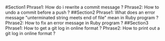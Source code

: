 #Section1
Phrase1: How do i rewrite a commit message ? 
Phrase2: How to undo a commit before a push ? 
##Section2
Phrase1: What does an error message "unterminated string meets end of file" mean in Ruby program ?
Phrase2: How to fix an error message in Ruby program ?
##Section3
Phrase1: How to get a git log in online format ?
Phrase2: How to print out a git log in online format ?